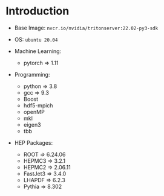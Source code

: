 # Introduction

* Base Image: `nvcr.io/nvidia/tritonserver:22.02-py3-sdk`
* OS: `ubuntu 20.04`

* Machine Learning:
    * pytorch &#x21d2; 1.11

* Programming:
    * python &#x21d2; 3.8
    * gcc &#x21d2; 9.3
    * Boost
    * hdf5-mpich
    * openMP
    * mkl
    * eigen3
    * tbb
    

* HEP Packages:
    * ROOT &#x21d2; 6.24.06
    * HEPMC3 &#x21d2; 3.2.1
    * HEPMC2 &#x21d2; 2.06.11
    * FastJet3 &#x21d2; 3.4.0
    * LHAPDF &#x21d2; 6.2.3
    * Pythia &#x21d2; 8.302

